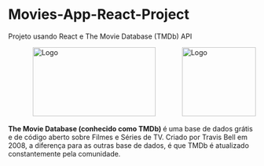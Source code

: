 # Movies-App-React-Project
Projeto usando React e  The Movie Database (TMDb) API


<!DOCTYPE html>
<html>
  
  <p float="left">
  <img src= "https://www.metaltoad.com/sites/default/files/styles/large_personal_photo_870x500_/public/2020-05/react-js-blog-header.png?itok=VbfDeSgJ" alt="Logo" width="250p" height="140p" hspace="50">
  <img src= "https://raw.githubusercontent.com/vmirage/TMDBTrailer.bundle/master/Contents/Resources/icon-default.jpg" alt="Logo" width="150p" height="140p">
  
  </p>
  </head>
  <main>
    <section>
      <p><strong>The Movie Database (conhecido como TMDb) </strong> é uma base de dados grátis e de código aberto sobre Filmes e Séries de TV. Criado por Travis Bell em 2008, a diferença para as outras base de dados, é que TMDb é atualizado constantemente pela comunidade.
      </p>

   </p>
   </section>
</html>
